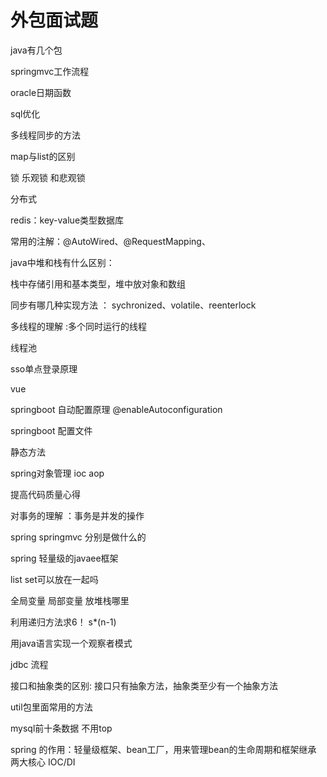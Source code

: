 # 外包面试题

 java有几个包
 
 springmvc工作流程
 
 oracle日期函数
 
 sql优化
 
 多线程同步的方法
 
 map与list的区别
 
 锁 乐观锁 和悲观锁
 
 分布式 
 
 redis：key-value类型数据库
 
 常用的注解：@AutoWired、@RequestMapping、
 
 java中堆和栈有什么区别：
 
 栈中存储引用和基本类型，堆中放对象和数组
 
 同步有哪几种实现方法 ： sychronized、volatile、reenterlock
 
 多线程的理解 :多个同时运行的线程
 
 线程池 
  
 sso单点登录原理 
  
  
 vue 

 springboot 自动配置原理 @enableAutoconfiguration

 springboot 配置文件

 静态方法

spring对象管理   ioc aop

提高代码质量心得
 
对事务的理解 ：事务是并发的操作

spring  springmvc  分别是做什么的

spring 轻量级的javaee框架

list set可以放在一起吗 


全局变量  局部变量  放堆栈哪里


利用递归方法求6！ s*(n-1)

用java语言实现一个观察者模式



jdbc 流程

接口和抽象类的区别: 接口只有抽象方法，抽象类至少有一个抽象方法

util包里面常用的方法

mysql前十条数据 不用top

spring 的作用：轻量级框架、bean工厂，用来管理bean的生命周期和框架继承 两大核心
IOC/DI

 